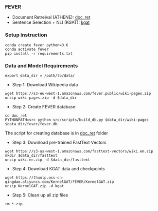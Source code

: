 ### FEVER

- Document Retreival (ATHENE): [doc_ret](/fever/doc_ret)  
- Sentence Selection + NLI (KGAT): [kgat](/fever/kgat)


### Setup Instruction

```
conda create fever python=3.6
conda activate fever
pip install -r requirements.txt
```

### Data and Model Requirements

```
export data_dir = /path/to/data/
```

- Step 1: Download Wikipedia data
```
wget https://s3-eu-west-1.amazonaws.com/fever.public/wiki-pages.zip
unzip wiki-pages.zip -d $data_dir
```

- Step 2: Create FEVER database
```
cd doc_ret
PYTHONPATH=src python src/scripts/build_db.py $data_dir/wiki-pages $data_dir/fever/fever.db
```
The script for creating database is in [doc_ret](doc_ret) folder

- Step 3: Download pre-trained FastText Vectors
```
wget https://s3-us-west-1.amazonaws.com/fasttext-vectors/wiki.en.zip
mkdir $data_dir/fasttext
unzip wiki.en.zip -d $data_dir/fasttext
```

- Step 4: Download KGAT data and checkpoints
```
wget https://thunlp.oss-cn-qingdao.aliyuncs.com/KernelGAT/FEVER/KernelGAT.zip
unzip KernelGAT.zip -d kgat
```

- Step 5: Clean up all zip files
```
rm *.zip
```


